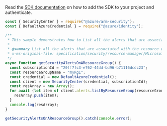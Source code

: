 Read the [SDK documentation](https://github.com/Azure/azure-sdk-for-js/blob/%40azure%2Farm-security_5.0.0/sdk/security/arm-security/README.md) on how to add the SDK to your project and authenticate.

```javascript
const { SecurityCenter } = require("@azure/arm-security");
const { DefaultAzureCredential } = require("@azure/identity");

/**
 * This sample demonstrates how to List all the alerts that are associated with the resource group
 *
 * @summary List all the alerts that are associated with the resource group
 * x-ms-original-file: specification/security/resource-manager/Microsoft.Security/stable/2021-11-01/examples/Alerts/GetAlertsResourceGroup_example.json
 */
async function getSecurityAlertsOnAResourceGroup() {
  const subscriptionId = "20ff7fc3-e762-44dd-bd96-b71116dcdc23";
  const resourceGroupName = "myRg1";
  const credential = new DefaultAzureCredential();
  const client = new SecurityCenter(credential, subscriptionId);
  const resArray = new Array();
  for await (let item of client.alerts.listByResourceGroup(resourceGroupName)) {
    resArray.push(item);
  }
  console.log(resArray);
}

getSecurityAlertsOnAResourceGroup().catch(console.error);
```
